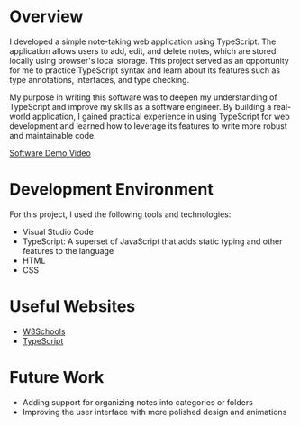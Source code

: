 # Overview

I developed a simple note-taking web application using TypeScript. The application allows users to add, edit, and delete notes, which are stored locally using browser's local storage. This project served as an opportunity for me to practice TypeScript syntax and learn about its features such as type annotations, interfaces, and type checking.

My purpose in writing this software was to deepen my understanding of TypeScript and improve my skills as a software engineer. By building a real-world application, I gained practical experience in using TypeScript for web development and learned how to leverage its features to write more robust and maintainable code.

[Software Demo Video](http://youtube.link.goes.here)

# Development Environment

For this project, I used the following tools and technologies:

- Visual Studio Code
- TypeScript: A superset of JavaScript that adds static typing and other features to the language
- HTML
- CSS

# Useful Websites

- [W3Schools](https://www.w3schools.com/typescript/index.php)
- [TypeScript](https://www.typescriptlang.org/)

# Future Work

- Adding support for organizing notes into categories or folders
- Improving the user interface with more polished design and animations
